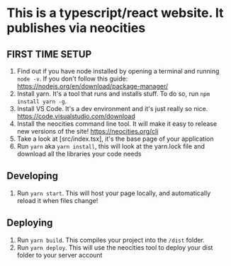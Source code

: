 # This is a typescript/react website. It publishes via neocities


## FIRST TIME SETUP
1. Find out if you have node installed by opening a terminal and running `node -v`. If you don't follow this guide: https://nodejs.org/en/download/package-manager/
2. Install yarn. It's a tool that runs and installs stuff. To do so, run `npm install yarn -g`.
3. Install VS Code. It's a dev environment and it's just really so nice. https://code.visualstudio.com/download
4. Install the neocities command line tool. It will make it easy to release new versions of the site! https://neocities.org/cli
5. Take a look at [src/index.tsx], it's the base page of your application
6. Run `yarn` aka `yarn install`, this will look at the yarn.lock file and download all the libraries your code needs





## Developing
1. Run `yarn start`. This will host your page locally, and automatically reload it when files change!



## Deploying
1. Run `yarn build`. This compiles your project into the `/dist` folder.
1. Run `yarn deploy`. This will use the neocities tool to deploy your dist folder to your server account